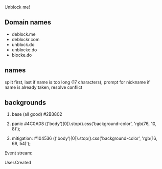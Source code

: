 Unblock me!

Domain names
------------
- deblock.me
- deblockr.com
- unblock.do
- unblocke.do
- blocke.do


names
-----
split first, last
if name is too long (17 characters), prompt for nickname
  if name is already taken, resolve conflict


backgrounds
-----------
1. base (all good) #2B3802

2. panic #4C0A08
$($('body')[0]).stop().css('background-color', 'rgb(76, 10, 8)');


3. mitigation: #104536
$($('body')[0]).stop().css('background-color', 'rgb(16, 69, 54)');

Event stream:

User.Created

